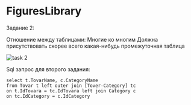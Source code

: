 # FiguresLibrary

Задание 2:

Отношение между таблицами: Многие ко многим
Должна присутствовать скорее всего какая-нибудь промежуточная таблица

![task 2](https://user-images.githubusercontent.com/79198388/177004204-c436e215-dfa9-4c9f-b1f6-46a844e89a74.png)


Sql запрос для второго задания:

	select t.TovarName, c.CategoryName
	from Tovar t left outer join [Tover-Category] tc 
	on t.IdTovara = tc.IdTovara left join Category c
	on tc.IdCategory = c.IdCategory
